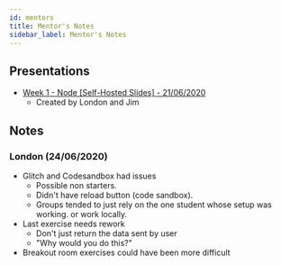 ```yaml
---
id: mentors
title: Mentor's Notes
sidebar_label: Mentor's Notes
---
```


## Presentations

- [Week 1 - Node [Self-Hosted Slides] - 21/06/2020](https://node-week-1.jji.immo/#0)
  - Created by London and Jim

## Notes

### London (24/06/2020)

- Glitch and Codesandbox had issues
  - Possible non starters.
  - Didn't have reload button (code sandbox).
  - Groups tended to just rely on the one student whose setup was working. or work locally.
- Last exercise needs rework
  - Don't just return the data sent by user
  - "Why would you do this?"
- Breakout room exercises could have been more difficult
